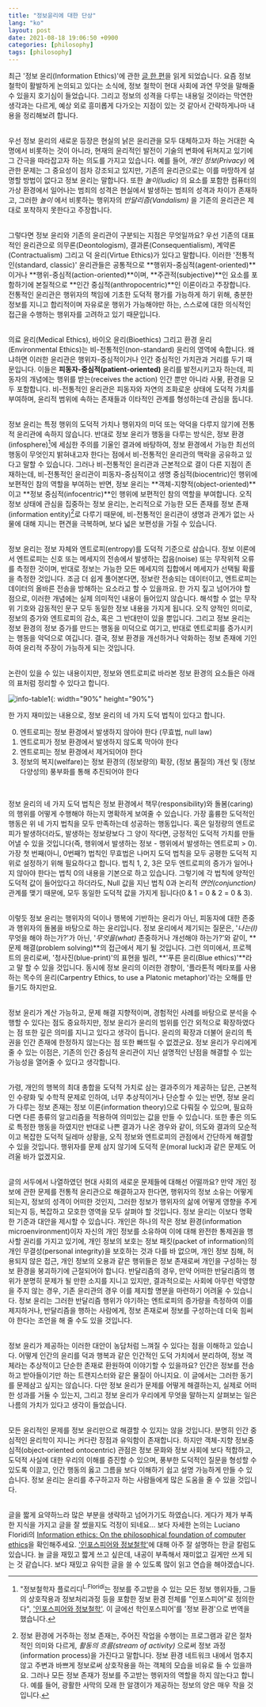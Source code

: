 ```yaml
---
title: "정보윤리에 대한 단상"
lang: "ko"
layout: post
date: 2021-08-18 19:06:50 +0900
categories: [philosophy]
tags: [philosophy]
---
```


최근 '정보 윤리(Information Ethics)'에 관한 [글 한 편](https://philpapers.org/rec/FLOIEO)을 읽게 되었습니다. 요즘 정보 철학이 활발하게 논의되고 있다는 소식에, 정보 철학이 현대 사회에 과연 무엇을 말해줄 수 있을지 호기심이 들었습니다. 그리고 정보의 성격을 다루는 내용일 것이라는 막연한 생각과는 다르게, 예상 외로 흥미롭게 다가오는 지점이 있는 것 같아서 간략하게나마 내용을 정리해보려 합니다.

<br /> 우선 정보 윤리의 새로운 등장은 현실의 낡은 윤리관을 모두 대체하고자 하는 거대한 숙명에서 비롯하는 것이 아니라, 현재의 윤리적인 발전이 기술의 변화에 뒤쳐지고 있기에 그 간극을 따라잡고자 하는 의도를 가지고 있습니다. 예를 들어, _개인 정보(Privacy)_ 에 관한 문제는 그 중요성이 점차 강조되고 있지만, 기존의 윤리관으로는 이를 마땅하게 설명할 방법이 없다고 정보 윤리는 말합니다. 또한 _놀이(ludic)_ 의 요소를 포함한 컴퓨터의 가상 환경에서 일어나는 범죄의 성격은 현실에서 발생하는 범죄의 성격과 차이가 존재하고, 그러한 _놀이_ 에서 비롯하는 행위자의 _반달리즘(Vandalism)_ 을 기존의 윤리관은 제대로 포착하지 못한다고 주장합니다.

<br /> 그렇다면 정보 윤리와 기존의 윤리관이 구분되는 지점은 무엇일까요? 우선 기존의 대표적인 윤리관으로 의무론(Deontologism), 결과론(Consequentialism), 계약론(Contractualism) 그리고 덕 윤리(Virtue Ethics)가 있다고 말합니다. 이러한 '전통적인(standard, classic)' 윤리관들은 공통적으로 **행위자-중심적(agent-oriented)**이거나 **행위-중심적(action-oriented)**이며, **주관적(subjective)**인 요소를 포함하기에 본질적으로 **인간 중심적(anthropocentric)**인 이론이라고 주장합니다. 전통적인 윤리관은 행위자의 책임에 기초한 도덕적 평가를 가능하게 하기 위해, 충분한 정보를 지니고 합리적이며 자유로운 행위가 가능해야만 하는, 스스로에 대한 의식적인 접근을 수행하는 행위자를 고려하고 있기 때문입니다.

<br /> 의료 윤리(Medical Ethics), 바이오 윤리(Bioethics) 그리고 환경 윤리(Environmental Ethics)는 비-전통적인(non-standard) 윤리의 영역에 속합니다. 왜냐하면 이러한 윤리관은 행위자-중심적이거나 인간 중심적인 가치관과 거리를 두기 때문입니다. 이들은 **피동자-중심적(patient-oriented)** 윤리를 발전시키고자 하는데, 피동자의 개념에는 행위를 받는(receives the action) 인간 뿐만 아니라 사물, 환경을 모두 포함합니다. 비-전통적인 윤리관은 피동자와 자연의 조화로운 상태에 도덕적 가치를 부여하며, 윤리적 범위에 속하는 존재들과 이타적인 관계를 형성하는데 관심을 둡니다.

<br /> 정보 윤리는 특정 행위의 도덕적 가치나 행위자의 미덕 또는 악덕을 다루지 않기에 전통적 윤리관에 속하지 않습니다. 반대로 정보 윤리가 행동을 다루는 방식은, 정보 환경(infosphere)[^1]에 세심한 주의를 기울인 결과에 바탕하여, 정보 환경에서 가능한 최선의 행동이 무엇인지 밝혀내고자 한다는 점에서 비-전통적인 윤리관의 맥락을 공유하고 있다고 말할 수 있습니다. 그러나 비-전통적인 윤리관과 근본적으로 결이 다른 지점이 존재하는데, 비-전통적인 윤리관이 피동자-중심적이고 생명 중심적(biocentric)인 행위에 보편적인 참의 역할을 부여하는 반면, 정보 윤리는 **객체-지향적(object-oriented)**이고 **정보 중심적(infocentric)**인 행위에 보편적인 참의 역할을 부여합니다. 오직 정보 상태에 관심을 집중하는 정보 윤리는, 논리적으로 가능한 모든 존재를 정보 존재(information entity)[^2]로 다루기 때문에, 비-전통적인 윤리관이 생명과 관계가 없는 사물에 대해 지니는 편견을 극복하며, 보다 넓은 보편성을 가질 수 있습니다.

<br /> 정보 윤리는 정보 자체와 엔트로피(entropy)를 도덕적 기준으로 삼습니다. 정보 이론에서 엔트로피는 신호 또는 메세지의 전송에서 발생하는 잡음(noise) 또는 무작위적 오류를 측정한 것이며, 반대로 정보는 가능한 모든 메세지의 집합에서 메세지가 선택될 확률을 측정한 것입니다. 조금 더 쉽게 풀어본다면, 정보란 전송되는 데이터이고, 엔트로피는 데이터의 올바른 전송을 방해하는 요소라고 할 수 있을까요. 한 가지 짚고 넘어가야 할 점으로, 이러한 개념에는 실제 의미적인 내용이 들어있지 않습니다. 해석할 수 없는 무작위 기호와 감동적인 문구 모두 동일한 정보 내용을 가지게 됩니다. 오직 양적인 의미로, 정보의 증가와 엔트로피의 감소, 혹은 그 반대만이 있을 뿐입니다. 그리고 정보 윤리는 정보 환경의 정보 증가를 만드는 행동을 미덕으로 여기고, 반대로 엔트로피를 증가시키는 행동을 악덕으로 여깁니다. 결국, 정보 환경을 개선하거나 악화하는 정보 존재에 기인하여 윤리적 주장이 가능하게 되는 것입니다.

<br /> 논란이 있을 수 있는 내용이지만, 정보와 엔트로피로 바라본 정보 환경의 요소들은 아래의 표처럼 정리할 수 있다고 합니다.

![info-table1](https://typiespectre.github.io/images/phil/info-table1.png){: width="90%" height="90%"}

한 가지 재미있는 내용으로, 정보 윤리의 네 가지 도덕 법칙이 있다고 합니다. 

<ol start="0">
    <li>엔트로피는 정보 환경에서 발생하지 않아야 한다 (무효법, null law)</li>
    <li>엔트로피가 정보 환경에서 발생하지 않도록 막아야 한다</li>
    <li>엔트로피는 정보 환경에서 제거되어야 한다</li>
    <li>정보의 복지(welfare)는 정보 환경의 (정보량의) 확장, (정보 품질의) 개선 및 (정보 다양성의) 풍부화를 통해 추진되어야 한다</li>
</ol><br />

정보 윤리의 네 가지 도덕 법칙은 정보 환경에서 책무(responsibility)와 돌봄(caring)의 행위를 어떻게 수행해야 하는지 명확하게 보여줄 수 있습니다. 가장 훌륭한 도덕적인 행동은 위 네 가지 법칙을 모두 만족하는데 성공하는 행동입니다. 혹은 일정량의 엔트로피가 발생하더라도, 발생하는 정보량보다 그 양이 작다면, 긍정적인 도덕적 가치를 만들어낼 수 있을 것입니다(즉, 행위에서 발생하는 정보 - 행위에서 발생하는 엔트로피 > 0). 가장 첫 번째(아니, 0번째?) 법칙인 무효법은 나머지 도덕 법칙을 모두 공평한 도덕적 지위로 설정하기 위해 필요하다고 합니다. 법칙 1, 2, 3은 모두 엔트로피의 증가가 일어나지 않아야 한다는 법칙 0의 내용을 기본으로 하고 있습니다. 그렇기에 각 법칙에 양적인 도덕적 값이 들어있다고 하더라도, Null 값을 지닌 법칙 0과 논리적 _연언(conjunction)_ 관계를 맺기 때문에, 모두 동일한 도덕적 값을 가지게 됩니다(0 & 1 = 0 & 2 = 0 & 3).

<br /> 이렇듯 정보 윤리는 행위자의 덕이나 행복에 기반하는 윤리가 아닌, 피동자에 대한 존중과 행위자의 돌봄을 바탕으로 하는 윤리입니다. 정보 윤리에서 제기되는 질문은, '_나는(I)_ 무엇을 해야 하는가?'가 아닌, '_무엇을(what)_ 존중하거나 개선해야 하는가?'와 같이, **문제 해결(problem solving)**의 접근에서 제기 될 것입니다. 그런 의미에서, 프로젝트의 윤리로써, '청사진(blue-print)'의 표현을 빌려, **'푸른 윤리(Blue ethics)'**라고 말 할 수 있을 것입니다. 동시에 정보 윤리의 이러한 경향이, '플라톤적 메타포를 사용하는 목수의 윤리(Carpentry Ethics, to use a Platonic metaphor)'라는 오해를 만들기도 하지만요.

<br /> 정보 윤리가 계산 가능하고, 문제 해결 지향적이며, 경험적인 사례를 바탕으로 분석을 수행할 수 있다는 점도 중요하지만, 정보 윤리가 윤리의 범위를 인간 외적으로 확장하였다는 점 또한 깊은 의미를 지니고 있다고 생각이 듭니다. 윤리의 확장과 더불어 윤리의 특권을 인간 존재에 한정하지 않는다는 점 또한 빠뜨릴 수 없겠군요. 정보 윤리가 우리에게 줄 수 있는 이점은, 기존의 인간 중심적 윤리관이 지닌 설명적인 난점을 해결할 수 있는 가능성을 열어줄 수 있다고 생각합니다.

<br /> 가령, 개인의 행복의 최대 총합을 도덕적 가치로 삼는 결과주의가 제공하는 답은, 근본적인 수량화 및 수학적 문제로 인하여, 너무 추상적이거나 단순할 수 있는 반면, 정보 윤리가 다루는 정보 존재는 정보 이론(information theory)으로 다뤄질 수 있으며, 필요하다면 다른 종류의 알고리즘을 적용하여 의미있는 값을 만들 수 있습니다. 또한 좋은 의도로 특정한 행동을 하였지만 반대로 나쁜 결과가 나온 경우와 같이, 의도와 결과의 모순적이고 복잡한 도덕적 딜레마 상황을, 오직 정보와 엔트로피의 관점에서 간단하게 해결할 수 있을 것입니다. 행위자를 문제 삼지 않기에 도덕적 운(moral luck)과 같은 문제도 어려울 바가 없겠지요.

<br /> 글의 서두에서 나열하였던 현대 사회의 새로운 문제들에 대해선 어떨까요? 만약 개인 정보에 관한 문제를 전통적 윤리관으로 해결하고자 한다면, 행위자의 정보 소유는 어떻게 되는지, 정보의 성격이 어떠한 것인지, 그러한 정보가 행위자의 삶에 어떻게 영향을 주게 되는지 등, 복잡하고 모호한 영역을 모두 살펴야 할 것입니다. 정보 윤리는 이보다 명확한 기준과 대안을 제시할 수 있습니다. 개인은 하나의 작은 정보 환경(information microenvironment)이자 자신의 개인 정보를 소유하여 이에 대해 완전한 통제권을 행사할 권리를 가지고 있기에, 개인 정보의 보호는 정보 패킷(packet of information)의 개인 무결성(personal integrity)을 보호하는 것과 다를 바 없으며, 개인 정보 침해, 허용되지 않은 접근, 개인 정보의 오용과 같은 행위들은 정보 존재로써 개인을 구성하는 정보 환경을 붕괴하기에 근절되어야 합니다. 반달리즘의 경우, 만약 어떠한 반달리즘의 행위가 분명히 문제가 될 만한 소지를 지니고 있지만, 결과적으로는 사회에 아무런 악영향을 주지 않는 경우, 기존 윤리관의 경우 이를 제지할 명분을 마련하기 어려울 수 있습니다. 정보 윤리는 그러한 반달리즘 행위가 야기하는 엔트로피의 증가량을 측정하여 이를 제지하거나, 반달리즘을 행하는 사람에게, 정보 존재로써 정보를 구성하는데 더욱 힘써야 한다는 조언을 해 줄 수도 있을 것입니다.

<br /> 정보 윤리가 제공하는 이러한 대안이 농담처럼 느껴질 수 있다는 점을 이해하고 있습니다. 어떻게 인간의 윤리를 덕과 행복과 같은 인간적인 도덕 가치에서 분리하여, 정보 객체라는 추상적이고 단순한 존재로 환원하여 이야기할 수 있을까요? 인간은 정보를 전송하고 받아들이기만 하는 트랜지스터와 같은 물질이 아니지요. 이 글에서는 그러한 동기를 문제삼고 싶지는 않습니다. 다만 정보 윤리가 문제를 어떻게 해결하는지, 실제로 어떠한 성과를 거둘 수 있는지, 그리고 정보 윤리가 우리에게 무엇을 말하는지 살펴보는 일은 나름의 가치가 있다고 생각이 들었습니다.

<br /> 모든 윤리적인 문제를 정보 윤리만으로 해결할 수 있지는 않을 것입니다. 분명히 인간 중심적인 윤리학이 지니는 커다란 장점과 유익함이 존재합니다. 하지만 객체-지향 정보중심적(object-oriented ontocentric) 관점은 정보 문화와 정보 사회에 보다 적합하고, 도덕적 사실에 대한 우리의 이해를 증진할 수 있으며, 풍부한 도덕적인 질문을 형성할 수 있도록 이끌고, 인간 행동의 옳고 그름을 보다 이해하기 쉽고 설명 가능하게 만들 수 있습니다. 정보 윤리는 윤리를 추구하고자 하는 사람들에게 많은 도움을 줄 수 있을 것입니다.

<br /> 글을 짧게 요약하느라 많은 부분을 생략하고 넘어가기도 하였습니다. 게다가 제가 부족한 지식을 가지고 글을 잘 썼을지도 걱정이 되네요... 보다 자세한 논의는 Luciano Floridi의 [Information ethics: On the philosophical foundation of computer ethics](https://philpapers.org/rec/FLOIEO)을 확인해주세요. ['인포스피어와 정보철학'](https://horizon.kias.re.kr/18165/)에 대해 아주 잘 설명하는 한글 칼럼도 있습니다. 늘 글을 재밌고 짧게 쓰고 싶은데, 내공이 부족해서 재미없고 길게만 쓰게 되는 것 같습니다. 보다 재밌고 유익한 글을 쓸 수 있도록 많이 읽고 연습을 해야겠습니다.


[^1]: "정보철학자 플로리디<sup>L.Floridi</sup>는 정보를 주고받을 수 있는 모든 정보 행위자들, 그들의 상호작용과 정보처리과정 등을 포함한 정보 환경 전체를 "인포스피어"로 정의한다", ['인포스피어와 정보철학'](https://horizon.kias.re.kr/18165/). 이 글에선 학인포스피어'를 '정보 환경'으로 번역을 했습니다.

[^2]: 정보 환경에 거주하는 정보 존재는, 주어진 작업을 수행이는 프로그램과 같은 절차적인 의미와 다르게, _활동의 흐름(stream of activity)_ 으로써 정보 과정(information process)을 가진다고 말합니다. 정보 환경 네트워크 내에서 멈추지 않고 주변과 바쁘게 정보로써 상호작용을 하는 객체의 모습을 비유로 들 수 있을까요. 그러나 모든 정보 존재가 정보를 주고받는 행위자의 역할을 하지 않는다고 합니다. 예를 들어, 광활한 사막의 모래 한 알갱이가 제공하는 정보의 양은 매우 작을 것입니다.